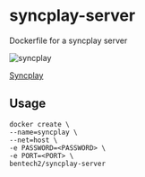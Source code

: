 # syncplay-server
Dockerfile for a syncplay server

![syncplay](http://syncplay.pl/wp-content/uploads/2012/12/SyncplayIcon128.png) 

[Syncplay](http://syncplay.pl/)

## Usage

```
docker create \
--name=syncplay \
--net=host \
-e PASSWORD=<PASSWORD> \
-e PORT=<PORT> \
bentech2/syncplay-server
```
